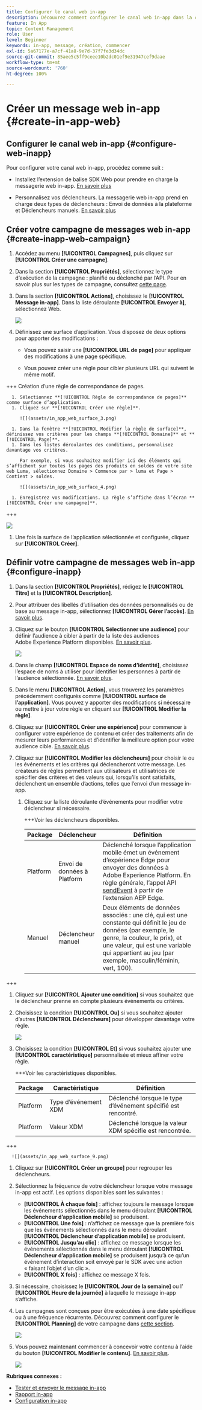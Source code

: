 ```yaml
---
title: Configurer le canal web in-app
description: Découvrez comment configurer le canal web in-app dans la collecte de données
feature: In App
topic: Content Management
role: User
level: Beginner
keywords: in-app, message, création, commencer
exl-id: 5a67177e-a7cf-41a8-9e7d-37f7fe3d34dc
source-git-commit: 85aee5c5ff9ceee10b2dc01ef9e31947cef9daae
workflow-type: tm+mt
source-wordcount: '760'
ht-degree: 100%

---
```


# Créer un message web in-app {#create-in-app-web}

## Configurer le canal web in-app {#configure-web-inapp}

Pour configurer votre canal web in-app, procédez comme suit :

* Installez l’extension de balise SDK Web pour prendre en charge la messagerie web in-app. [En savoir plus](https://experienceleague.adobe.com/docs/experience-platform/tags/extensions/client/web-sdk/web-sdk-extension-configuration.html?lang=fr)

* Personnalisez vos déclencheurs. La messagerie web in-app prend en charge deux types de déclencheurs : Envoi de données à la plateforme et Déclencheurs manuels. [En savoir plus](https://experienceleague.adobe.com/docs/experience-platform/edge/personalization/ajo/web-in-app-messaging.html?lang=fr)

## Créer votre campagne de messages web in-app {#create-inapp-web-campaign}

1. Accédez au menu **[!UICONTROL Campagnes]**, puis cliquez sur **[!UICONTROL Créer une campagne]**.

1. Dans la section **[!UICONTROL Propriétés]**, sélectionnez le type d’exécution de la campagne : planifié ou déclenché par l’API. Pour en savoir plus sur les types de campagne, consultez [cette page](../campaigns/create-campaign.md#campaigntype).

1. Dans la section **[!UICONTROL Actions]**, choisissez le **[!UICONTROL Message in-app]**. Dans la liste déroulante **[!UICONTROL Envoyer à]**, sélectionnez Web.

   ![](assets/in_app_web_surface_1.png)

1. Définissez une surface d’application. Vous disposez de deux options pour apporter des modifications :

   * Vous pouvez saisir une **[!UICONTROL URL de page]** pour appliquer des modifications à une page spécifique.

   * Vous pouvez créer une règle pour cibler plusieurs URL qui suivent le même motif.

+++ Création d’une règle de correspondance de pages.

      1. Sélectionnez **[!UICONTROL Règle de correspondance de pages]** comme surface d’application.
      1. Cliquez sur **[!UICONTROL Créer une règle]**.

         ![](assets/in_app_web_surface_3.png)

      1. Dans la fenêtre **[!UICONTROL Modifier la règle de surface]**, définissez vos critères pour les champs **[!UICONTROL Domaine]** et **[!UICONTROL Page]**.
      1. Dans les listes déroulantes des conditions, personnalisez davantage vos critères.

         Par exemple, si vous souhaitez modifier ici des éléments qui s’affichent sur toutes les pages des produits en soldes de votre site web Luma, sélectionnez Domaine > Commence par > luma et Page > Contient > soldes.

         ![](assets/in_app_web_surface_4.png)

      1. Enregistrez vos modifications. La règle s’affiche dans l’écran **[!UICONTROL Créer une campagne]**.

+++

   ![](assets/in_app_web_surface_2.png)

1. Une fois la surface de l’application sélectionnée et configurée, cliquez sur **[!UICONTROL Créer]**.

## Définir votre campagne de messages web in-app {#configure-inapp}

1. Dans la section **[!UICONTROL Propriétés]**, rédigez le **[!UICONTROL Titre]** et la **[!UICONTROL Description]**.

1. Pour attribuer des libellés d’utilisation des données personnalisés ou de base au message in-app, sélectionnez **[!UICONTROL Gérer l’accès]**. [En savoir plus](../administration/object-based-access.md).

1. Cliquez sur le bouton **[!UICONTROL Sélectionner une audience]** pour définir l’audience à cibler à partir de la liste des audiences Adobe Experience Platform disponibles. [En savoir plus](../audience/about-audiences.md).

   ![](assets/in_app_web_surface_5.png)

1. Dans le champ **[!UICONTROL Espace de noms d’identité]**, choisissez l’espace de noms à utiliser pour identifier les personnes à partir de l’audience sélectionnée. [En savoir plus](../event/about-creating.md#select-the-namespace).

1. Dans le menu **[!UICONTROL Action]**, vous trouverez les paramètres précédemment configurés comme **[!UICONTROL surface de l’application]**. Vous pouvez y apporter des modifications si nécessaire ou mettre à jour votre règle en cliquant sur **[!UICONTROL Modifier la règle]**.

1. Cliquez sur **[!UICONTROL Créer une expérience]** pour commencer à configurer votre expérience de contenu et créer des traitements afin de mesurer leurs performances et d’identifier la meilleure option pour votre audience cible. [En savoir plus](../content-management/content-experiment.md).

1. Cliquez sur **[!UICONTROL Modifier les déclencheurs]** pour choisir le ou les événements et les critères qui déclencheront votre message. Les créateurs de règles permettent aux utilisateurs et utilisatrices de spécifier des critères et des valeurs qui, lorsqu’ils sont satisfaits, déclenchent un ensemble d’actions, telles que l’envoi d’un message in-app.

   1. Cliquez sur la liste déroulante d’événements pour modifier votre déclencheur si nécessaire.

      +++Voir les déclencheurs disponibles.

      | Package | Déclencheur | Définition |
      |---|---|---|
      | Platform | Envoi de données à Platform | Déclenché lorsque l’application mobile émet un événement d’expérience Edge pour envoyer des données à Adobe Experience Platform. En règle générale, l’appel API [sendEvent](https://developer.adobe.com/client-sdks/documentation/edge-network/api-reference/#sendevent) à partir de l’extension AEP Edge. |
      | Manuel | Déclencheur manuel | Deux éléments de données associés : une clé, qui est une constante qui définit le jeu de données (par exemple, le genre, la couleur, le prix), et une valeur, qui est une variable qui appartient au jeu (par exemple, masculin/féminin, vert, 100). |

+++

   1. Cliquez sur **[!UICONTROL Ajouter une condition]** si vous souhaitez que le déclencheur prenne en compte plusieurs événements ou critères.

   1. Choisissez la condition **[!UICONTROL Ou]** si vous souhaitez ajouter d’autres **[!UICONTROL Déclencheurs]** pour développer davantage votre règle.

      ![](assets/in_app_web_surface_8.png)

   1. Choisissez la condition **[!UICONTROL Et]** si vous souhaitez ajouter une **[!UICONTROL caractéristique]** personnalisée et mieux affiner votre règle.

      +++Voir les caractéristiques disponibles.

      | Package | Caractéristique | Définition |
      |---|---|---|
      | Platform | Type d’événement XDM | Déclenché lorsque le type d’événement spécifié est rencontré. |
      | Platform | Valeur XDM | Déclenché lorsque la valeur XDM spécifie est rencontrée. |

+++

      ![](assets/in_app_web_surface_9.png)

   1. Cliquez sur **[!UICONTROL Créer un groupe]** pour regrouper les déclencheurs.

1. Sélectionnez la fréquence de votre déclencheur lorsque votre message in-app est actif. Les options disponibles sont les suivantes :

   * **[!UICONTROL À chaque fois]** : affichez toujours le message lorsque les événements sélectionnés dans le menu déroulant **[!UICONTROL Déclencheur d’application mobile]** se produisent.
   * **[!UICONTROL Une fois]** : n’affichez ce message que la première fois que les événements sélectionnés dans le menu déroulant **[!UICONTROL Déclencheur d’application mobile]** se produisent.
   * **[!UICONTROL Jusqu’au clic]** : affichez ce message lorsque les événements sélectionnés dans le menu déroulant **[!UICONTROL Déclencheur d’application mobile]** se produisent jusqu’à ce qu’un événement d’interaction soit envoyé par le SDK avec une action « faisant l’objet d’un clic ».
   * **[!UICONTROL X fois]** : affichez ce message X fois.

1. Si nécessaire, choisissez le **[!UICONTROL Jour de la semaine]** ou l’ **[!UICONTROL Heure de la journée]** à laquelle le message in-app s’affiche.

1. Les campagnes sont conçues pour être exécutées à une date spécifique ou à une fréquence récurrente. Découvrez comment configurer le **[!UICONTROL Planning]** de votre campagne dans [cette section](../campaigns/create-campaign.md#schedule).

   ![](assets/in_app_web_surface_6.png)

1. Vous pouvez maintenant commencer à concevoir votre contenu à l’aide du bouton **[!UICONTROL Modifier le contenu]**. [En savoir plus](design-in-app.md).

   ![](assets/in_app_web_surface_7.png)

**Rubriques connexes :**

* [Tester et envoyer le message in-app](send-in-app.md)
* [Rapport in-app](../reports/campaign-global-report.md#inapp-report)
* [Configuration in-app](inapp-configuration.md)
